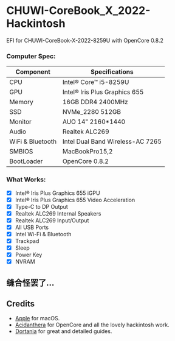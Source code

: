 # CHUWI-CoreBook_X_2022-Hackintosh
EFI for CHUWI-CoreBook-X-2022-8259U with OpenCore 0.8.2

### Computer Spec:

| Component        | Specifications                   |
| ---------------- | -------------------------------- |
| CPU              | Intel® Core™ i5-8259U            |
| GPU              | Intel® Iris Plus Graphics 655    |
| Memory           | 16GB DDR4 2400MHz                |
| SSD              | NVMe_2280 512GB                  |
| Monitor          | AUO 14" 2160*1440                |
| Audio            | Realtek ALC269                   |
| WiFi & Bluetooth | Intel Dual Band Wireless-AC 7265 |
| SMBIOS           | MacBookPro15,2                   |
| BootLoader       | OpenCore 0.8.2                   |

### What Works:

- [x] Intel® Iris Plus Graphics 655 iGPU
- [x] Intel® Iris Plus Graphics 655 Video Acceleration
- [x] Type-C to DP Output
- [x] Realtek ALC269 Internal Speakers
- [x] Realtek ALC269 Input/Output
- [x] All USB Ports
- [x] Intel Wi-Fi & Bluetooth
- [x] Trackpad
- [x] Sleep
- [x] Power Key
- [x] NVRAM

## 缝合怪罢了...

## Credits

- [Apple](https://apple.com) for macOS.
- [Acidanthera](https://github.com/acidanthera) for OpenCore and all the lovely hackintosh work.
- [Dortania](https://github.com/dortania) for great and detailed guides.
